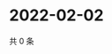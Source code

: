 # 2022-02-02

共 0 条

<!-- BEGIN WEIBO -->
<!-- 最后更新时间 Wed Feb 02 2022 03:11:49 GMT+0800 (China Standard Time) -->

<!-- END WEIBO -->
